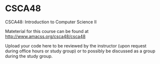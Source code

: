 # CSCA48
CSCA48: Introduction to Computer Science II

Mateterial for this course can be found at http://www.amacss.org/csca48/csca48

Upload your code here to be reviewed by the instructor (upon request during office hours or study group) or to possibly be discussed as a group during the study group.
